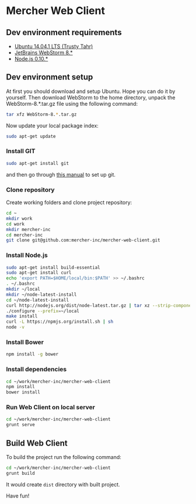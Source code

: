 Mercher Web Client
==================

## Dev environment requirements
* [Ubuntu 14.04.1 LTS (Trusty Tahr)](http://releases.ubuntu.com/14.04.1/)
* [JetBrains WebStorm 8.*](http://www.jetbrains.com/webstorm/download/)
* [Node.js 0.10.*](http://nodejs.org/download/)

## Dev environment setup
At first you should download and setup Ubuntu. Hope you can do it by yourself.
Then download WebStorm to the home directory, unpack the WebStorm-8.*.tar.gz file using the following command:
```bash
tar xfz WebStorm-8.*.tar.gz
```
Now update your local package index:
```bash
sudo apt-get update
```

### Install GIT
```bash
sudo apt-get install git
```
and then go through [this manual](https://help.github.com/articles/set-up-git) to set up git.

### Clone repository
Create working folders and clone project repository:
```bash
cd ~
mkdir work
cd work
mkdir mercher-inc
cd mercher-inc
git clone git@github.com:mercher-inc/mercher-web-client.git
```

### Install Node.js
```bash
sudo apt-get install build-essential
sudo apt-get install curl
echo 'export PATH=$HOME/local/bin:$PATH' >> ~/.bashrc
. ~/.bashrc
mkdir ~/local
mkdir ~/node-latest-install
cd ~/node-latest-install
curl http://nodejs.org/dist/node-latest.tar.gz | tar xz --strip-components=1
./configure --prefix=~/local
make install
curl -L https://npmjs.org/install.sh | sh
node -v
```

### Install Bower
```bash
npm install -g bower
```

### Install dependencies
```bash
cd ~/work/mercher-inc/mercher-web-client
npm install
bower install
```

### Run Web Client on local server
```bash
cd ~/work/mercher-inc/mercher-web-client
grunt serve
```

## Build Web Client
To build the project run the following command:
```bash
cd ~/work/mercher-inc/mercher-web-client
grunt build
```
It would create `dist` directory with built project.

Have fun!
